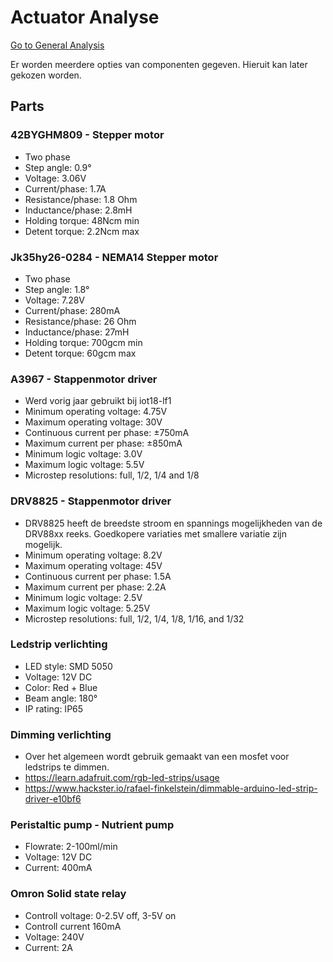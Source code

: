 # Actuator Analyse
[Go to General Analysis](../../analysis#actuators)

Er worden meerdere opties van componenten gegeven. Hieruit kan later gekozen worden.

## Parts
### 42BYGHM809 - Stepper motor
* Two phase
* Step angle: 0.9°
* Voltage: 3.06V
* Current/phase: 1.7A
* Resistance/phase: 1.8 Ohm
* Inductance/phase: 2.8mH
* Holding torque: 48Ncm min
* Detent torque: 2.2Ncm max


### Jk35hy26-0284 - NEMA14 Stepper motor
* Two phase
* Step angle: 1.8°
* Voltage: 7.28V
* Current/phase: 280mA
* Resistance/phase: 26 Ohm
* Inductance/phase: 27mH
* Holding torque: 700gcm min
* Detent torque: 60gcm max


### A3967 - Stappenmotor driver
* Werd vorig jaar gebruikt bij iot18-lf1
* Minimum operating voltage: 4.75V
* Maximum operating voltage: 30V
* Continuous current per phase: ±750mA
* Maximum current per phase: ±850mA
* Minimum logic voltage: 3.0V
* Maximum logic voltage: 5.5V
* Microstep resolutions: full, 1/2, 1/4 and 1/8


### DRV8825 - Stappenmotor driver
* DRV8825 heeft de breedste stroom en spannings mogelijkheden van de DRV88xx reeks. Goedkopere variaties met smallere variatie zijn mogelijk.
* Minimum operating voltage: 8.2V
* Maximum operating voltage: 45V
* Continuous current per phase: 1.5A
* Maximum current per phase: 2.2A
* Minimum logic voltage: 2.5V
* Maximum logic voltage: 5.25V
* Microstep resolutions: full, 1/2, 1/4, 1/8, 1/16, and 1/32


### Ledstrip verlichting
* LED style: SMD 5050
* Voltage: 12V DC
* Color: Red + Blue
* Beam angle: 180°
* IP rating: IP65


### Dimming verlichting
* Over het algemeen wordt gebruik gemaakt van een mosfet voor ledstrips te dimmen.
* https://learn.adafruit.com/rgb-led-strips/usage
* https://www.hackster.io/rafael-finkelstein/dimmable-arduino-led-strip-driver-e10bf6


### Peristaltic pump - Nutrient pump
* Flowrate: 2-100ml/min
* Voltage: 12V DC
* Current: 400mA


### Omron Solid state relay
* Controll voltage: 0-2.5V off, 3-5V on
* Controll current 160mA
* Voltage: 240V
* Current: 2A